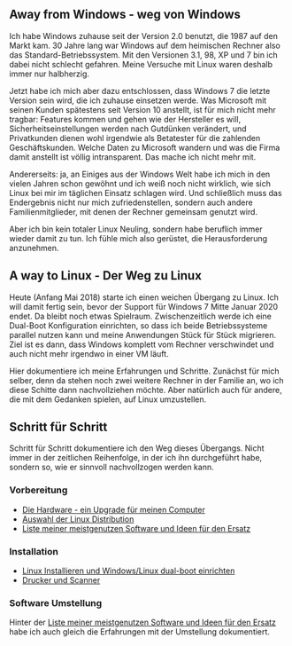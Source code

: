 ## Away from Windows - weg von Windows

Ich habe Windows zuhause seit der Version 2.0 benutzt, die 1987 auf den Markt kam. 30 Jahre lang war Windows auf dem heimischen Rechner also das Standard-Betriebssystem. Mit den Versionen 3.1, 98, XP und 7 bin ich dabei nicht schlecht gefahren. Meine Versuche mit Linux waren deshalb immer nur halbherzig. 

Jetzt habe ich mich aber dazu entschlossen, dass Windows 7 die letzte Version sein wird, die ich zuhause einsetzen werde. Was Microsoft mit seinen Kunden spätestens seit Version 10 anstellt, ist für mich nicht mehr tragbar: Features kommen und gehen wie der Hersteller es will, Sicherheitseinstellungen werden nach Gutdünken verändert, und Privatkunden dienen wohl irgendwie als Betatester für die zahlenden Geschäftskunden. Welche Daten zu Microsoft wandern und was die Firma damit anstellt ist völlig intransparent. Das mache ich nicht mehr mit.

Andererseits: ja, an Einiges aus der Windows Welt habe ich mich in den vielen Jahren schon gewöhnt und ich weiß noch nicht wirklich, wie sich Linux bei mir im täglichen Einsatz schlagen wird. Und schließlich muss das Endergebnis nicht nur mich zufriedenstellen, sondern auch andere Familienmitglieder, mit denen der Rechner gemeinsam genutzt wird.

Aber ich bin kein totaler Linux Neuling, sondern habe beruflich immer wieder damit zu tun. Ich fühle mich also gerüstet, die Herausforderung anzunehmen.

## A way to Linux - Der Weg zu Linux

Heute (Anfang Mai 2018) starte ich einen weichen Übergang zu Linux. Ich will damit fertig sein, bevor der Support für Windows 7 Mitte Januar 2020 endet. Da bleibt noch etwas Spielraum. Zwischenzeitlich werde ich eine Dual-Boot Konfiguration einrichten, so dass ich beide Betriebssysteme parallel nutzen kann und meine Anwendungen Stück für Stück migrieren. Ziel ist es dann, dass Windows komplett vom Rechner verschwindet und auch nicht mehr irgendwo in einer VM läuft.

Hier dokumentiere ich meine Erfahrungen und Schritte. Zunächst für mich selber, denn da stehen noch zwei weitere Rechner in der Familie an, wo ich diese Schitte dann nachvollziehen möchte. Aber natürlich auch für andere, die mit dem Gedanken spielen, auf Linux umzustellen.

## Schritt für Schritt

Schritt für Schritt dokumentiere ich den Weg dieses Übergangs. Nicht immer in der zeitlichen Reihenfolge, in der ich ihn durchgeführt habe, sondern so, wie er sinnvoll nachvollzogen werden kann.

### Vorbereitung

* [Die Hardware - ein Upgrade für meinen Computer](Hardware.md)
* [Auswahl der Linux Distribution](Distribution.md)
* [Liste meiner meistgenutzen Software und Ideen für den Ersatz](Software.md)

### Installation

* [Linux Installieren und Windows/Linux dual-boot einrichten](Installation.md)
* [Drucker und Scanner](Scanner.md)

### Software Umstellung

Hinter der [Liste meiner meistgenutzen Software und Ideen für den Ersatz](Software.md) habe ich auch gleich die Erfahrungen mit der Umstellung dokumentiert.
